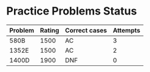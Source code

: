 # Practice Problems Status
Problem|Rating|Correct cases|Attempts
-|-|-|-
580B|1500|AC|3
1352E|1500|AC|2
1400D|1900|DNF|0